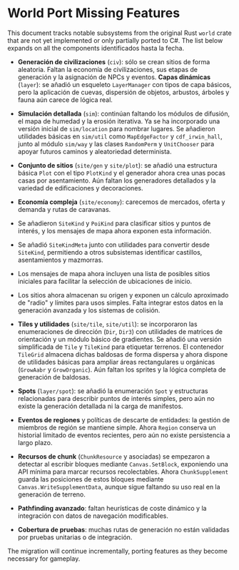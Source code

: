 # World Port Missing Features

This document tracks notable subsystems from the original Rust `world` crate
that are not yet implemented or only partially ported to C#. The list below
expands on all the components identificados hasta la fecha.

- **Generación de civilizaciones** (`civ`): sólo se crean sitios de forma
  aleatoria. Faltan la economía de civilizaciones, sus etapas de generación y
  la asignación de NPCs y eventos.
**Capas dinámicas** (`layer`): se añadió un esqueleto `LayerManager` con tipos de capa básicos, pero la aplicación de cuevas, dispersión de objetos, arbustos, árboles y fauna aún carece de lógica real.
- **Simulación detallada** (`sim`): continúan faltando los módulos de difusión,
  el mapa de humedad y la erosión iterativa. Ya se ha incorporado una versión
  inicial de `sim/location` para nombrar lugares. Se añadieron utilidades
  básicas en `sim/util` como `MapEdgeFactor` y `cdf_irwin_hall`, junto al módulo
  `sim/way` y las clases `RandomPerm` y `UnitChooser` para apoyar futuros
  caminos y aleatoriedad determinista.
- **Conjunto de sitios** (`site/gen` y `site/plot`): se añadió una estructura
  básica `Plot` con el tipo `PlotKind` y el generador ahora crea unas pocas
  casas por asentamiento. Aún faltan los generadores detallados y la variedad de
  edificaciones y decoraciones.

- **Economía compleja** (`site/economy`): carecemos de mercados, oferta y
  demanda y rutas de caravanas.
- Se añadieron `SiteKind` y `PoiKind` para clasificar sitios y puntos de
  interés, y los mensajes de mapa ahora exponen esta información.
- Se añadió `SiteKindMeta` junto con utilidades para convertir desde
  `SiteKind`, permitiendo a otros subsistemas identificar castillos,
  asentamientos y mazmorras.
- Los mensajes de mapa ahora incluyen una lista de posibles sitios
  iniciales para facilitar la selección de ubicaciones de inicio.
- Los sitios ahora almacenan su origen y exponen un cálculo aproximado
  de "radio" y límites para usos simples. Falta integrar estos datos en
  la generación avanzada y los sistemas de colisión.
- **Tiles y utilidades** (`site/tile`, `site/util`): se incorporaron las
  enumeraciones de dirección (`Dir`, `Dir3`) con utilidades de matrices de
  orientación y un módulo básico de gradientes. Se añadió una versión
  simplificada de `Tile` y `TileKind` para etiquetar terrenos. El contenedor
  `TileGrid` almacena dichas baldosas de forma dispersa y ahora dispone de
  utilidades básicas para ampliar áreas rectangulares u orgánicas (`GrowAabr`
  y `GrowOrganic`). Aún faltan los sprites y la lógica completa de generación
  de baldosas.
- **Spots** (`layer/spot`): se añadió la enumeración `Spot` y estructuras
  relacionadas para describir puntos de interés simples, pero aún no existe
  la generación detallada ni la carga de manifestos.
- **Eventos de regiones** y políticas de descarte de entidades: la gestión de
  miembros de región se mantiene simple. Ahora `Region` conserva un historial
  limitado de eventos recientes, pero aún no existe persistencia a largo plazo.
- **Recursos de chunk** (`ChunkResource` y asociadas) se empezaron a detectar al
  escribir bloques mediante `Canvas.SetBlock`, exponiendo una API mínima para
  marcar recursos recolectables. Ahora `ChunkSupplement` guarda las posiciones
  de estos bloques mediante `Canvas.WriteSupplementData`, aunque sigue faltando
  su uso real en la generación de terreno.

- **Pathfinding avanzado**: faltan heurísticas de coste dinámico y la
  integración con datos de navegación modificables.
- **Cobertura de pruebas**: muchas rutas de generación no están validadas por
  pruebas unitarias o de integración.

The migration will continue incrementally, porting features as they
become necessary for gameplay.
